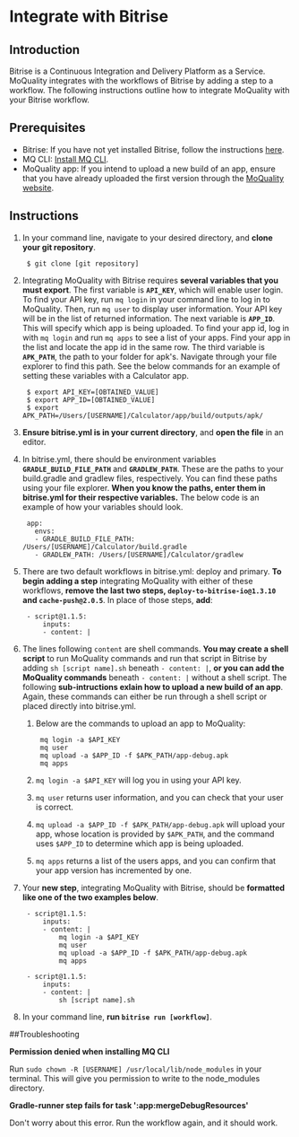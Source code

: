 # Integrate with Bitrise

## Introduction

Bitrise is a Continuous Integration and Delivery Platform as a Service. MoQuality integrates with the workflows of Bitrise by adding a step to a workflow. The following instructions outline how to integrate MoQuality with your Bitrise workflow.

## Prerequisites

* Bitrise: If you have not yet installed Bitrise, follow the instructions [here](https://www.bitrise.io/cli).
* MQ CLI: [Install MQ CLI](mq-cli.md#installation).
* MoQuality app: If you intend to upload a new build of an app, ensure that you have already uploaded the first version through the [MoQuality website](https://app.moquality.com/).

## Instructions

1. In your command line, navigate to your desired directory, and **clone your git repository**.

        $ git clone [git repository] 

2. Integrating MoQuality with Bitrise requires **several variables that you must export**. The first variable is **`API_KEY`**, which will enable user login. To find your API key, run `mq login` in your command line to log in to MoQuality. Then, run `mq user` to display user information. Your API key will be in the list of returned information. The next variable is **`APP_ID`**. This will specify which app is being uploaded. To find your app id, log in with `mq login` and run `mq apps` to see a list of your apps. Find your app in the list and locate the app id in the same row. The third variable is **`APK_PATH`**, the path to your folder for apk's. Navigate through your file explorer to find this path. See the below commands for an example of setting these variables with a Calculator app.

        $ export API_KEY=[OBTAINED_VALUE]
        $ export APP_ID=[OBTAINED_VALUE]
        $ export APK_PATH=/Users/[USERNAME]/Calculator/app/build/outputs/apk/

3. **Ensure bitrise.yml is in your current directory**, and **open the file** in an editor.

4. In bitrise.yml, there should be environment variables **`GRADLE_BUILD_FILE_PATH`** and **`GRADLEW_PATH`**. These are the paths to your build.gradle and gradlew files, respectively. You can find these paths using your file explorer. **When you know the paths, enter them in bitrise.yml for their respective variables.** The below code is an example of how your variables should look.


        app:
          envs:
          - GRADLE_BUILD_FILE_PATH: /Users/[USERNAME]/Calculator/build.gradle
          - GRADLEW_PATH: /Users/[USERNAME]/Calculator/gradlew

5. There are two default workflows in bitrise.yml: deploy and primary. **To begin adding a step** integrating MoQuality with either of these workflows, **remove the last two steps, `deploy-to-bitrise-io@1.3.10` and `cache-push@2.0.5`**. In place of those steps, **add**:

        - script@1.1.5:
            inputs:
            - content: |

6. The lines following `content` are shell commands. **You may create a shell script** to run MoQuality commands and run that script in Bitrise by adding `sh [script name].sh` beneath `- content: |`, **or you can add the MoQuality commands** beneath `- content: |` without a shell script. The following **sub-intructions exlain how to upload a new build of an app**. Again, these commands can either be run through a shell script or placed directly into bitrise.yml.

    1. Below are the commands to upload an app to MoQuality:

            mq login -a $API_KEY
            mq user
            mq upload -a $APP_ID -f $APK_PATH/app-debug.apk
            mq apps

    2. `mq login -a $API_KEY` will log you in using your API key.

    3. `mq user` returns user information, and you can check that your user is correct.

    4. `mq upload -a $APP_ID -f $APK_PATH/app-debug.apk` will upload your app, whose location is provided by `$APK_PATH`, and the command uses `$APP_ID` to determine which app is being uploaded.

    5. `mq apps` returns a list of the users apps, and you can confirm that your app version has incremented by one.

7. Your **new step**, integrating MoQuality with Bitrise, should be **formatted like one of the two examples below**.

        - script@1.1.5:
            inputs:
            - content: |
                mq login -a $API_KEY
                mq user
                mq upload -a $APP_ID -f $APK_PATH/app-debug.apk
                mq apps

        - script@1.1.5:
            inputs:
            - content: |
                sh [script name].sh

8. In your command line, **run `bitrise run [workflow]`**.

##Troubleshooting

**Permission denied when installing MQ CLI**

Run `sudo chown -R [USERNAME] /usr/local/lib/node_modules` in your terminal. This will give you permission to write to the node_modules directory.

**Gradle-runner step fails for task ':app:mergeDebugResources'**

Don't worry about this error. Run the workflow again, and it should work.
